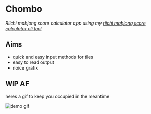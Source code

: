 # Chombo
*Riichi mahjong score calculator app using my
<a href="https://github.com/DrCheeseFace/rusty-riichi-mahjong-calculator">
riichi mahjong score calculator cli tool</a>*

## Aims
- quick and easy input methods for tiles
- easy to read output
- noice grafix

## WIP AF
heres a gif to keep you occupied in the meantime

![demo gif](https://64.media.tumblr.com/3049c467935c126a66bf013fdfb800db/c4dc091a7806e504-d4/s400x600/8f958451b355d8ea87a152b48bd84e5bf01091ff.gif)
